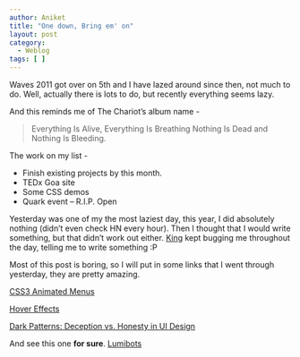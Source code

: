 ```yaml
---
author: Aniket
title: "One down, Bring em' on"
layout: post
category:
  - Weblog
tags: [ ]
---
```

Waves 2011 got over on 5th and I have lazed around since then, not much to do. Well, actually there is lots to do, but recently everything seems lazy.

And this reminds me of The Chariot’s album name -

> Everything Is Alive, Everything Is Breathing Nothing Is Dead and Nothing Is Bleeding.

The work on my list -

*   Finish existing projects by this month.
*   TEDx Goa site
*   Some CSS demos
*   Quark event – R.I.P. Open

Yesterday was one of my the most laziest day, this year, I did absolutely nothing (didn’t even check HN every hour). Then I thought that I would write something, but that didn’t work out either. [King][1] kept bugging me throughout the day, telling me to write something :P

Most of this post is boring, so I will put in some links that I went through yesterday, they are pretty amazing.

[CSS3 Animated Menus][2]

[Hover Effects][3]

[Dark Patterns: Deception vs. Honesty in UI Design][4]

And see this one **for sure**. [Lumibots][5]

 [1]: http://www.64notes.com "64 Notes"
 [2]: http://tympanus.net/codrops/2011/10/24/creative-css3-animation-menus/ "Creative CSS3 Animated Menus"
 [3]: http://tympanus.net/codrops/2011/11/02/original-hover-effects-with-css3/ "Original Hover Effects with CSS3"
 [4]: http://www.alistapart.com/articles/dark-patterns-deception-vs.-honesty-in-ui-design/
 [5]: http://meyleankronemann.de/lumibots.html "Lumibots"